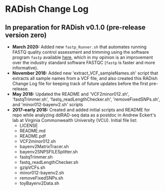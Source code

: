 # RADish Change Log

## In preparation for RADish v0.1.0 (pre-release version zero)

- **March 2020:** Added new `fastp_Runner.sh` that automates running FASTQ quality control assessment and trimming using the software program `fastp` available [here](https://github.com/OpenGene/fastp), which in my opinion is an improvement over the industry standard software FASTQC (`fastp` is faster and more informative).
- **November 2018:** Added new 'extract_VCF_sampleNames.sh' script that extracts all sample names from a VCF file, and also created this RADish Change Log file for keeping track of future updates before the first pre-release.
- **May 2018:** Updated the README and 'VCF2minor012.sh', 'fastqTrimmer.sh', 'fastq_readLengthChecker.sh', 'removeFixedSNPs.sh', and 'minor012-bayenv2.sh' scripts
- **2017–early 2018:** Created and added initial scripts and README for repo while analyzing ddRAD-seq data as a postdoc in Andrew Eckert's lab at Virginia Commonwealth University (VCU). Initial file list:
  * LICENSE
  * README.md
  * README.pdf
  * VCF2minor012.sh
  * bayenv2MatrixTracer.sh
  * bayenv2SNPSFILESplitter.sh
  * fastqTrimmer.sh
  * fastq_readLengthChecker.sh
  * gzipVCFs.sh
  * minor012-bayenv2.sh
  * removeFixedSNPs.sh
  * toyBayenv2Data.sh
 
